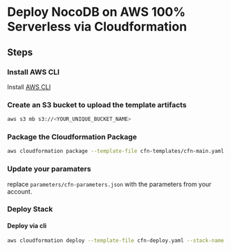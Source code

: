 # Deploy NocoDB on AWS 100% Serverless via Cloudformation

## Steps

### Install AWS CLI

Install [AWS CLI][awsclilink]

### Create an S3 bucket to upload the template artifacts

```bash
aws s3 mb s3://<YOUR_UNIQUE_BUCKET_NAME>
```

### Package the Cloudformation Package

```bash
aws cloudformation package --template-file cfn-templates/cfn-main.yaml --s3-bucket <YOUR_UNIQUE_BUCKET_NAME> --output-template-file cfn-deploy.yaml
```

### Update your paramaters

replace `parameters/cfn-parameters.json` with the parameters from your account.

### Deploy Stack

#### Deploy via cli

```bash
aws cloudformation deploy --template-file cfn-deploy.yaml --stack-name <YOUR STACK NAME> --parameter-overrides file://parameters/cfn-parameters.json --capabilities CAPABILITY_IAM
```

[awsclilink]: https://docs.aws.amazon.com/cli/latest/userguide/cli-chap-install.html
